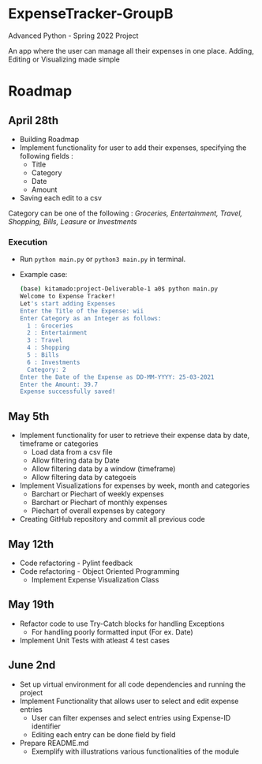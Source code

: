 # ExpenseTracker-GroupB

Advanced Python - Spring 2022 Project

An app where the user can manage all their expenses in one place. Adding, Editing or Visualizing made simple 

# Roadmap
## April 28th
- Building Roadmap
- Implement functionality for user to add their expenses, specifying the following fields :
	- Title
	- Category 
	- Date 
	- Amount 
- Saving each edit to a csv

Category can be one of the following : *Groceries, Entertainment, Travel, Shopping, Bills, Leasure* or *Investments*

### Execution

- Run `python main.py` or `python3 main.py` in terminal.
- Example case:

  ```bash
  (base) kitamado:project-Deliverable-1 a0$ python main.py
  Welcome to Expense Tracker!
  Let's start adding Expenses
  Enter the Title of the Expense: wii
  Enter Category as an Integer as follows: 
    1 : Groceries 
    2 : Entertainment 
    3 : Travel 
    4 : Shopping 
    5 : Bills 
    6 : Investments 
    Category: 2
  Enter the Date of the Expense as DD-MM-YYYY: 25-03-2021
  Enter the Amount: 39.7
  Expense successfully saved!
  ```


## May 5th
- Implement functionality for user to retrieve their expense data by date, timeframe or categories
	- Load data from a csv file
	- Allow filtering data by Date
	- Allow filtering data by a window (timeframe)
	- Allow filtering data by categoeis
- Implement Visualizations for expenses by week, month and categories
	- Barchart or Piechart of weekly expenses
	- Barchart or Piechart of monthly expenses
	- Piechart of overall expenses by category
- Creating GitHub repository and commit all previous code

## May 12th
- Code refactoring - Pylint feedback
- Code refactoring - Object Oriented Programming
	- Implement Expense Visualization Class

## May 19th
- Refactor code to use Try-Catch blocks for handling Exceptions
	- For handling poorly formatted input (For ex. Date)
- Implement Unit Tests with atleast 4 test cases

## June 2nd
- Set up virtual environment for all code dependencies and running the project
- Implement Functionality that allows user to select and edit expense entries 
	- User can filter expenses and select entries using Expense-ID identifier
	- Editing each entry can be done field by field 
- Prepare README.md
	- Exemplify with illustrations various functionalities of the module
